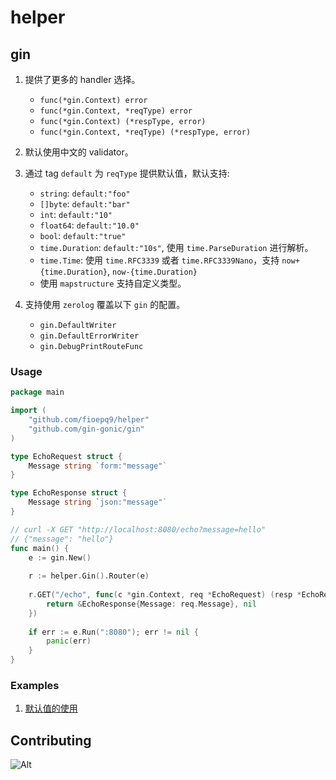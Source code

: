 # helper

## gin

1. 提供了更多的 handler 选择。
   - `func(*gin.Context) error`
   - `func(*gin.Context, *reqType) error`
   - `func(*gin.Context) (*respType, error)`
   - `func(*gin.Context, *reqType) (*respType, error)`

2. 默认使用中文的 validator。 
 
3. 通过 tag `default` 为 `reqType` 提供默认值，默认支持: 
   - `string`: `default:"foo"`
   - `[]byte`: `default:"bar"`
   - `int`: `default:"10"`
   - `float64`: `default:"10.0"`
   - `bool`: `default:"true"`
   - `time.Duration`: `default:"10s"`, 使用 `time.ParseDuration` 进行解析。
   - `time.Time`: 使用 `time.RFC3339` 或者 `time.RFC3339Nano`，支持 `now+{time.Duration}`, `now-{time.Duration}`
   - 使用 `mapstructure` 支持自定义类型。
   
4. 支持使用 `zerolog` 覆盖以下 `gin` 的配置。 
   - `gin.DefaultWriter`
   - `gin.DefaultErrorWriter`
   - `gin.DebugPrintRouteFunc` 

### Usage

```go
package main

import (
	"github.com/fioepq9/helper"
	"github.com/gin-gonic/gin"
)

type EchoRequest struct {
	Message string `form:"message"`
}

type EchoResponse struct {
	Message string `json:"message"`
}

// curl -X GET "http://localhost:8080/echo?message=hello"
// {"message": "hello"}
func main() {
	e := gin.New()
	
	r := helper.Gin().Router(e)
	
	r.GET("/echo", func(c *gin.Context, req *EchoRequest) (resp *EchoResponse, err error) {
		return &EchoResponse{Message: req.Message}, nil
    })
	
	if err := e.Run(":8080"); err != nil {
		panic(err)
    }
}
```

### Examples

1. [默认值的使用](./examples/gin/default_binding/main.go)

## Contributing
![Alt](https://repobeats.axiom.co/api/embed/fc33fc4f571db13b097859952614b06b48f46bbe.svg "Repobeats analytics image")